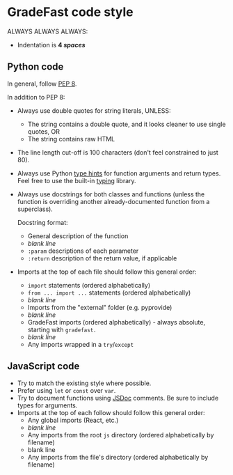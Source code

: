 # GradeFast code style

ALWAYS ALWAYS ALWAYS:
- Indentation is **4 *spaces***

## Python code

In general, follow [PEP 8](https://www.python.org/dev/peps/pep-0008/).

In addition to PEP 8:

- Always use double quotes for string literals, UNLESS:
    - The string contains a double quote, and it looks cleaner to use single quotes, OR
    - The string contains raw HTML

- The line length cut-off is 100 characters (don't feel constrained to just 80).

- Always use Python [type hints](https://www.python.org/dev/peps/pep-0484/) for function arguments
  and return types. Feel free to use the built-in
  [typing](https://docs.python.org/3/library/typing.html) library.

- Always use docstrings for both classes and functions (unless the function is overriding another
  already-documented function from a superclass).

  Docstring format:
    - General description of the function
    - *blank line*
    - `:param` descriptions of each parameter
    - `:return` description of the return value, if applicable

- Imports at the top of each file should follow this general order:
    - `import` statements (ordered alphabetically)
    - `from ... import ...` statements (ordered alphabetically)
    - *blank line*
    - Imports from the "external" folder (e.g. pyprovide)
    - *blank line*
    - GradeFast imports (ordered alphabetically) - always absolute, starting with `gradefast.`
    - *blank line*
    - Any imports wrapped in a `try`/`except`

## JavaScript code

- Try to match the existing style where possible.
- Prefer using `let` or `const` over `var`.
- Try to document functions using [JSDoc](http://usejsdoc.org/) comments. Be sure to include types
  for arguments.
- Imports at the top of each follow should follow this general order:
    - Any global imports (React, etc.)
    - *blank line*
    - Any imports from the root `js` directory (ordered alphabetically by filename)
    - blank line
    - Any imports from the file's directory (ordered alphabetically by filename)
